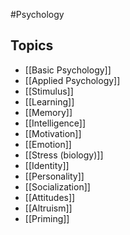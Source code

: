 #Psychology 
## Topics
* [[Basic Psychology]]
* [[Applied Psychology]]
* [[Stimulus]]
* [[Learning]]
* [[Memory]]
* [[Intelligence]]
* [[Motivation]]
* [[Emotion]]
* [[Stress (biology)]]
* [[Identity]]
* [[Personality]]
* [[Socialization]]
* [[Attitudes]]
* [[Altruism]]
* [[Priming]]